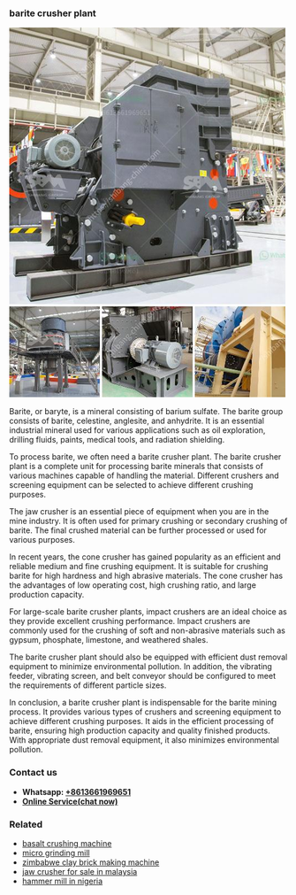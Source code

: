 <h3>barite crusher plant</h3><img src='1706755440.jpg' alt=''><p>Barite, or baryte, is a mineral consisting of barium sulfate. The barite group consists of barite, celestine, anglesite, and anhydrite. It is an essential industrial mineral used for various applications such as oil exploration, drilling fluids, paints, medical tools, and radiation shielding.</p><p>To process barite, we often need a barite crusher plant. The barite crusher plant is a complete unit for processing barite minerals that consists of various machines capable of handling the material. Different crushers and screening equipment can be selected to achieve different crushing purposes.</p><p>The jaw crusher is an essential piece of equipment when you are in the mine industry. It is often used for primary crushing or secondary crushing of barite. The final crushed material can be further processed or used for various purposes.</p><p>In recent years, the cone crusher has gained popularity as an efficient and reliable medium and fine crushing equipment. It is suitable for crushing barite for high hardness and high abrasive materials. The cone crusher has the advantages of low operating cost, high crushing ratio, and large production capacity.</p><p>For large-scale barite crusher plants, impact crushers are an ideal choice as they provide excellent crushing performance. Impact crushers are commonly used for the crushing of soft and non-abrasive materials such as gypsum, phosphate, limestone, and weathered shales.</p><p>The barite crusher plant should also be equipped with efficient dust removal equipment to minimize environmental pollution. In addition, the vibrating feeder, vibrating screen, and belt conveyor should be configured to meet the requirements of different particle sizes.</p><p>In conclusion, a barite crusher plant is indispensable for the barite mining process. It provides various types of crushers and screening equipment to achieve different crushing purposes. It aids in the efficient processing of barite, ensuring high production capacity and quality finished products. With appropriate dust removal equipment, it also minimizes environmental pollution.</p><h3>Contact us</h3><ul><li><strong>Whatsapp:&nbsp;<a href="https://wa.me/8613661969651">+8613661969651</a></strong></li><li><a href="https://swt.shibang-china.com/?git&amp;zhl&amp;barite crusher plant"><strong>Online Service(chat now)</strong></a></li></ul><h3>Related</h3><ul><li><a href='basalt crushing machine.md'>basalt crushing machine</a></li><li><a href='micro grinding mill.md'>micro grinding mill</a></li><li><a href='zimbabwe clay brick making machine.md'>zimbabwe clay brick making machine</a></li><li><a href='jaw crusher for sale in malaysia.md'>jaw crusher for sale in malaysia</a></li><li><a href='hammer mill in nigeria.md'>hammer mill in nigeria</a></li></ul>